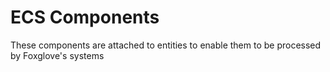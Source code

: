 # ECS Components

These components are attached to entities to enable them to be processed by Foxglove's systems
